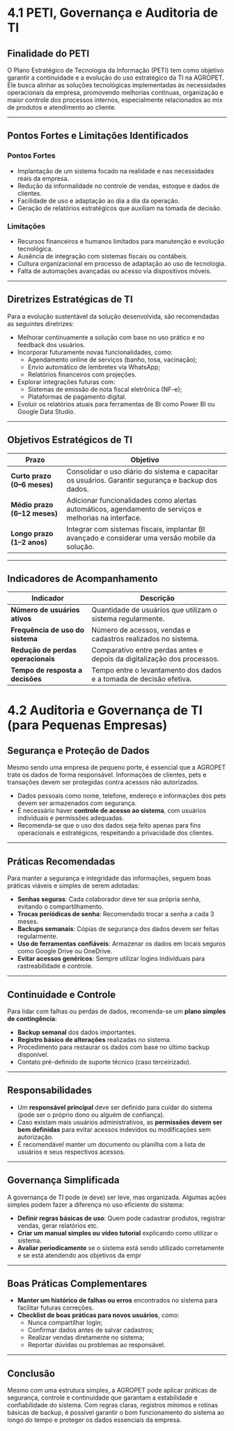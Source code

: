 # 4.1 PETI, Governança e Auditoria de TI 
## Finalidade do PETI
O Plano Estratégico de Tecnologia da Informação (PETI) tem como objetivo garantir a continuidade e a evolução do uso estratégico da TI na AGROPET. Ele busca alinhar as soluções tecnológicas implementadas às necessidades operacionais da empresa, promovendo melhorias contínuas, organização e maior controle dos processos internos, especialmente relacionados ao mix de produtos e atendimento ao cliente.

---

## Pontos Fortes e Limitações Identificados

### **Pontos Fortes**
- Implantação de um sistema focado na realidade e nas necessidades reais da empresa.
- Redução da informalidade no controle de vendas, estoque e dados de clientes.
- Facilidade de uso e adaptação ao dia a dia da operação.
- Geração de relatórios estratégicos que auxiliam na tomada de decisão.

### **Limitações**
- Recursos financeiros e humanos limitados para manutenção e evolução tecnológica.
- Ausência de integração com sistemas fiscais ou contábeis.
- Cultura organizacional em processo de adaptação ao uso de tecnologia.
- Falta de automações avançadas ou acesso via dispositivos móveis.

---

## Diretrizes Estratégicas de TI

Para a evolução sustentável da solução desenvolvida, são recomendadas as seguintes diretrizes:

- Melhorar continuamente a solução com base no uso prático e no feedback dos usuários.
- Incorporar futuramente novas funcionalidades, como:
  - Agendamento online de serviços (banho, tosa, vacinação);
  - Envio automático de lembretes via WhatsApp;
  - Relatórios financeiros com projeções.
- Explorar integrações futuras com:
  - Sistemas de emissão de nota fiscal eletrônica (NF-e);
  - Plataformas de pagamento digital.
- Evoluir os relatórios atuais para ferramentas de BI como Power BI ou Google Data Studio.

---

## Objetivos Estratégicos de TI

| Prazo           | Objetivo                                                                 |
|------------------|--------------------------------------------------------------------------|
| **Curto prazo (0–6 meses)** | Consolidar o uso diário do sistema e capacitar os usuários. Garantir segurança e backup dos dados. |
| **Médio prazo (6–12 meses)** | Adicionar funcionalidades como alertas automáticos, agendamento de serviços e melhorias na interface. |
| **Longo prazo (1–2 anos)** | Integrar com sistemas fiscais, implantar BI avançado e considerar uma versão mobile da solução. |

---

## Indicadores de Acompanhamento

| Indicador                         | Descrição                                                             |
|----------------------------------|----------------------------------------------------------------------|
| **Número de usuários ativos**    | Quantidade de usuários que utilizam o sistema regularmente.          |
| **Frequência de uso do sistema** | Número de acessos, vendas e cadastros realizados no sistema.         |
| **Redução de perdas operacionais** | Comparativo entre perdas antes e depois da digitalização dos processos. |
| **Tempo de resposta a decisões** | Tempo entre o levantamento dos dados e a tomada de decisão efetiva. |


# 4.2 Auditoria e Governança de TI (para Pequenas Empresas)

## Segurança e Proteção de Dados

Mesmo sendo uma empresa de pequeno porte, é essencial que a AGROPET trate os dados de forma responsável. Informações de clientes, pets e transações devem ser protegidas contra acessos não autorizados.

- Dados pessoais como nome, telefone, endereço e informações dos pets devem ser armazenados com segurança.
- É necessário haver **controle de acesso ao sistema**, com usuários individuais e permissões adequadas.
- Recomenda-se que o uso dos dados seja feito apenas para fins operacionais e estratégicos, respeitando a privacidade dos clientes.

---

## Práticas Recomendadas

Para manter a segurança e integridade das informações, seguem boas práticas viáveis e simples de serem adotadas:

- **Senhas seguras**: Cada colaborador deve ter sua própria senha, evitando o compartilhamento.
- **Trocas periódicas de senha**: Recomendado trocar a senha a cada 3 meses.
- **Backups semanais**: Cópias de segurança dos dados devem ser feitas regularmente.
- **Uso de ferramentas confiáveis**: Armazenar os dados em locais seguros como Google Drive ou OneDrive.
- **Evitar acessos genéricos**: Sempre utilizar logins individuais para rastreabilidade e controle.

---

## Continuidade e Controle

Para lidar com falhas ou perdas de dados, recomenda-se um **plano simples de contingência**:

- **Backup semanal** dos dados importantes.
- **Registro básico de alterações** realizadas no sistema.
- Procedimento para restaurar os dados com base no último backup disponível.
- Contato pré-definido de suporte técnico (caso terceirizado).

---

## Responsabilidades

- Um **responsável principal** deve ser definido para cuidar do sistema (pode ser o próprio dono ou alguém de confiança).
- Caso existam mais usuários administrativos, as **permissões devem ser bem definidas** para evitar acessos indevidos ou modificações sem autorização.
- É recomendável manter um documento ou planilha com a lista de usuários e seus respectivos acessos.

---

## Governança Simplificada

A governança de TI pode (e deve) ser leve, mas organizada. Algumas ações simples podem fazer a diferença no uso eficiente do sistema:

- **Definir regras básicas de uso**: Quem pode cadastrar produtos, registrar vendas, gerar relatórios etc.
- **Criar um manual simples ou vídeo tutorial** explicando como utilizar o sistema.
- **Avaliar periodicamente** se o sistema está sendo utilizado corretamente e se está atendendo aos objetivos da empr

---

## Boas Práticas Complementares

- **Manter um histórico de falhas ou erros** encontrados no sistema para facilitar futuras correções.
- **Checklist de boas práticas para novos usuários**, como:
  - Nunca compartilhar login;
  - Confirmar dados antes de salvar cadastros;
  - Realizar vendas diretamente no sistema;
  - Reportar dúvidas ou problemas ao responsável.

---

## Conclusão

Mesmo com uma estrutura simples, a AGROPET pode aplicar práticas de segurança, controle e continuidade que garantam a estabilidade e confiabilidade do sistema. Com regras claras, registros mínimos e rotinas básicas de backup, é possível garantir o bom funcionamento do sistema ao longo do tempo e proteger os dados essenciais da empresa.
